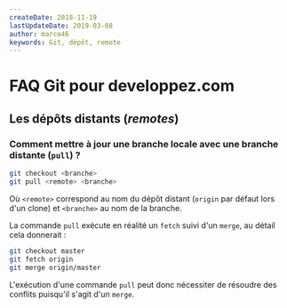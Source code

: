 ```yaml
---
createDate: 2018-11-19
lastUpdateDate: 2019-03-08
author: marco46
keywords: Git, dépôt, remote
---
```


# FAQ Git pour developpez.com

## Les dépôts distants (*remotes*)

### Comment mettre à jour une branche locale avec une branche distante (`pull`) ?

```bash
git checkout <branche>
git pull <remote> <branche>
```

Où `<remote>` correspond au nom du dépôt distant (`origin` par défaut lors d'un clone) et `<branche>` au nom de la branche.

La commande `pull` exécute en réalité un `fetch` suivi d'un `merge`, au détail cela donnerait :

```bash
git checkout master
git fetch origin
git merge origin/master
```

L'exécution d'une commande `pull` peut donc nécessiter de résoudre des conflits puisqu'il s'agit d'un `merge`.
